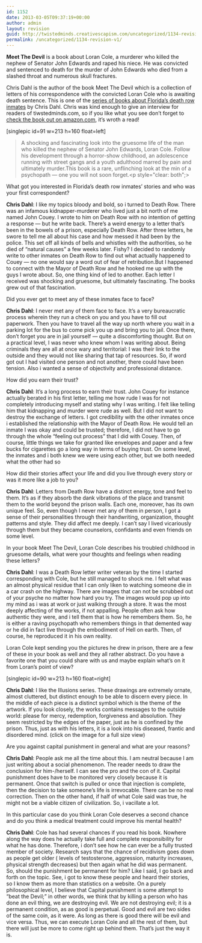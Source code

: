 ```yaml
---
id: 1152
date: 2013-03-05T09:37:19+00:00
author: admin
layout: revision
guid: http://twistedminds.creativescapism.com/uncategorized/1134-revision-17/
permalink: /uncategorized/1134-revision-v1/
---
```

<p class="dropcap-first">
  <strong>Meet The Devil</strong> is a book about Loran Cole, a murderer who killed the nephew of Senator John Edwards and raped his niece. He was convicted and sentenced to death for the murder of John Edwards who died from a slashed throat and numerous skull fractures.
</p>

Chris Dahl is the author of the book Meet The Devil which is a collection of letters of his correspondence with the convicted Loran Cole who is awaiting death sentence. This is one of the  [series of books about Florida&#8217;s death row inmates](http://www.death-row-stories.com "series of death row stories by Chris Dahl") by Chris Dahl. Chris was kind enough to give an interview for readers of tiwstedminds.com, so if you like what you see don&#8217;t forget to [check the book out on amazon.com](http://www.amazon.com/Meet-Devil-Loran-Cole-Story/dp/147512886X/ref=la_B008ESYI3U_1_2?ie=UTF8&qid=1362474952&sr=1-2 "Meet The Devil"), it&#8217;s wroth a read!

[singlepic id=91 w=213 h=160 float=left]

> A shocking and fascinating look into the gruesome life of the man who killed the nephew of Senator John Edwards, Loran Cole. Follow his development through a horror-show childhood, an adolescence running with street gangs and a youth adulthood marred by pain and ultimately murder.This book is a rare, unflinching look at the min of a psychopath &#8212; one you will not soon forget.<p style="clear: both";> 

<p class="book-interview">
  What got you interested in Florida&#8217;s death row inmates&#8217; stories and who was your first correspondent?
</p>

**Chris Dahl**: I like my topics bloody and bold, so i turned to Death Row. There was an infamous kidnapper-murderer who lived just a bit north of me named John Couey. I wrote to him on Death Row with no intention of getting a response &#8212; but he write back. There&#8217;s a weird energy to a letter that&#8217;s been in the bowels of a prison, especially Death Row. After three letters, he swore to tell me all about his case and how messed it had been by the police. This set off all kinds of bells and whistles with the authorities, so he died of &#8220;natural causes&#8221; a few weeks later. Fishy? I decided to randomly write to other inmates on Death Row to find out what actually happened to Couey &#8212; no one would say a word out of fear of retribution.But I happened to connect with the Mayor of Death Row and he hooked me up with the guys I wrote about. So, one thing kind of led to another. Each letter I received was shocking and gruesome, but ultimately fascinating. The books grew out of that fascination.

<p class="book-interview">
  Did you ever get to meet any of these inmates face to face?
</p>

**Chris Dahl**: I never met any of them face to face. It&#8217;s a very bureaucratic process wherein they run a check on you and you have to fill out paperwork. Then you have to travel all the way up north where you wait in a parking lot for the bus to come pick you up and bring you to jail. Once there, don&#8217;t forget you are in jail yourself &#8212; quite a discomforting thought. But on a practical level, I was never who knew whom I was writing about. Being criminals they are all at once wary and territorial: I was their link to the outside and they would not like sharing that tap of resources. So, if word got out I had visited one person and not another, there could have been tension. Also i wanted a sense of objectivity and professional distance.

<p class="book-interview">
  How did you earn their trust?
</p>

**Chris Dahl**: It&#8217;s a long process to earn their trust. John Couey for instance actually berated in his first letter, telling me how rude I was for not completely introducing myself and stating why I was writing. I felt like telling him that kidnapping and murder were rude as well. But I did not want to destroy the exchange of letters. I got credibility with the other inmates once i established the relationship with the Mayor of Death Row. He would tell an inmate I was okay and could be trusted; therefore, I did not have to go through the whole &#8220;feeling out process&#8221; that I did with Couey. Then, of course, little things we take for granted like envelopes and paper and a few bucks for cigarettes go a long way in terms of buying trust. On some level, the inmates and i both knew we were using each other, but we both needed what the other had so

<p class="book-interview">
  How did their stories affect your life and did you live through every story or was it more like a job to you?
</p>

**Chris Dahl**: Letters from Death Row have a distinct energy, tone and feel to them. It&#8217;s as if they absorb the dank vibrations of the place and transmit them to the world beyond the prison walls. Each one, moreover, has its own unique feel. So, even though I never met any of them in person, I got a sense of their personalities through their handwriting, organization, thought patterns and style. They did affect me deeply. I can&#8217;t say I lived vicariously through them but they became counselors, confidants and even friends on some level.

<p class="book-interview">
  In your book Meet The Devil, Loran Cole describes his troubled childhood in gruesome details, what were your thoughts and feelings when reading these letters?
</p>

**Chris Dahl**: I was a Death Row letter writer veteran by the time I started corresponding with Cole, but he still managed to shock me. I felt what was an almost physical residue that I can only liken to watching someone die in a car crash on the highway. There are images that can not be scrubbed out of your psyche no matter how hard you try. The images would pop up into my mind as i was at work or just walking through a store. It was the most deeply affecting of the works, if not appalling. People often ask how authentic they were, and i tell them that is how he remembers them. So, he is either a raving psychopath who remembers things in that demented way or he did in fact live through the embodiment of Hell on earth. Then, of course, he reproduced it in his own reality.

<p class="book-interview">
  Loran Cole kept sending you the pictures he drew in prison, there are a few of these in your book as well and they all rather abstract. Do you have a favorite one that you could share with us and maybe explain what&#8217;s on it from Loran&#8217;s point of view?
</p>

[singlepic id=90 w=213 h=160 float=right]

**Chris Dahl**: I like the Illusions series. These drawings are extremely ornate, almost cluttered, but distinct enough to be able to discern every piece. In the middle of each piece is a distinct symbol which is the theme of the artwork. If you look closely, the works contains messages to the outside world: please for mercy, redemption, forgiveness and absolution. They seem restricted by the edges of the paper, just as he is confined by the prison. Thus, just as with his letters, it is a look into his diseased, frantic and disordered mind. (click on the image for a full size view)

<p class="book-interview">
  Are you against capital punishment in general and what are your reasons?
</p>

**Chris Dahl**: People ask me all the time about this. I am neutral because I am just writing about a social phenomenon. The reader needs to draw the conclusion for him-/herself. I can see the pro and the con of it. Capital punishment does have to be monitored very closely because it is permanent. Once that switch is pulled or once that injection is complete, then the decision to take someone&#8217;s life is irrevocable. There can be no real correction. Then on the other hand, if half of what Cole said was true, he might not be a viable citizen of civilization. So, i vacillate a lot.

<p class="book-interview">
  In this particular case do you think Loran Cole deserves a second chance and do you think a medical treatment could improve his mental health?
</p>

**Chris Dahl**: Cole has had several chances if you read his book. Nowhere along the way does he actually take full and complete responsibility for what he has done. Therefore, i don&#8217;t see how he can ever be a fully trusted member of society. Research says that the chance of recidivism goes down as people get older ( levels of testosterone, aggression, maturity increases, physical strength decreases) but then again what he did was permanent. So, should the punishment be permanent for him? Like I said, I go back and forth on the topic. See, i got to know these people and heard their stories, so I know them as more than statistics on a website. On a purely philosophical level, I believe that Capital punishment is some attempt to &#8220;beat the Devil;&#8221; in other words, we think that by killing a person who has done an evil thing, we are destroying evil. We are not destroying evil; it is a permanent condition, as as good is perpetual. Good and evil are two sides of the same coin, as it were. As long as there is good there will be evil and vice versa. Thus, we can execute Loran Cole and all the rest of them, but there will just be more to come right up behind them. That&#8217;s just the way it is.